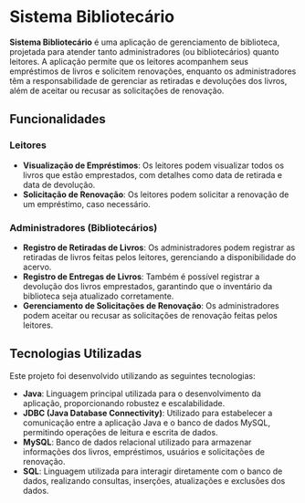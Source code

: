 # Sistema Bibliotecário

**Sistema Bibliotecário** é uma aplicação de gerenciamento de biblioteca, projetada para atender tanto administradores (ou bibliotecários) quanto leitores. A aplicação permite que os leitores acompanhem seus empréstimos de livros e solicitem renovações, enquanto os administradores têm a responsabilidade de gerenciar as retiradas e devoluções dos livros, além de aceitar ou recusar as solicitações de renovação.

## Funcionalidades

### Leitores
- **Visualização de Empréstimos**: Os leitores podem visualizar todos os livros que estão emprestados, com detalhes como data de retirada e data de devolução.
- **Solicitação de Renovação**: Os leitores podem solicitar a renovação de um empréstimo, caso necessário.

### Administradores (Bibliotecários)
- **Registro de Retiradas de Livros**: Os administradores podem registrar as retiradas de livros feitas pelos leitores, gerenciando a disponibilidade do acervo.
- **Registro de Entregas de Livros**: Também é possível registrar a devolução dos livros emprestados, garantindo que o inventário da biblioteca seja atualizado corretamente.
- **Gerenciamento de Solicitações de Renovação**: Os administradores podem aceitar ou recusar as solicitações de renovação feitas pelos leitores.

## Tecnologias Utilizadas

Este projeto foi desenvolvido utilizando as seguintes tecnologias:

- **Java**: Linguagem principal utilizada para o desenvolvimento da aplicação, proporcionando robustez e escalabilidade.
- **JDBC (Java Database Connectivity)**: Utilizado para estabelecer a comunicação entre a aplicação Java e o banco de dados MySQL, permitindo operações de leitura e escrita de dados.
- **MySQL**: Banco de dados relacional utilizado para armazenar informações dos livros, empréstimos, usuários e solicitações de renovação.
- **SQL**: Linguagem utilizada para interagir diretamente com o banco de dados, realizando consultas, inserções, atualizações e exclusões dos dados.
